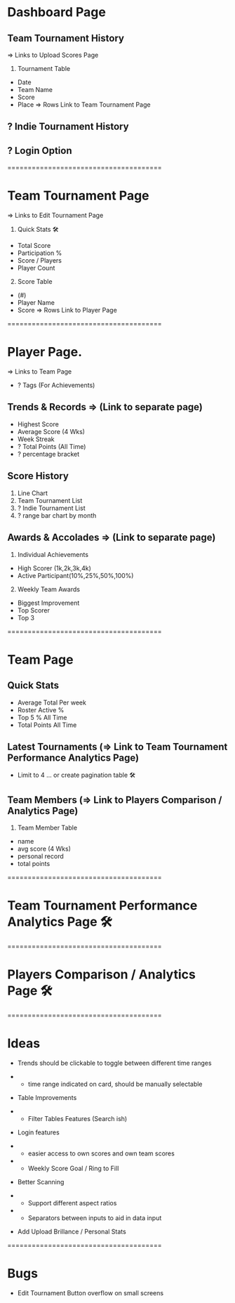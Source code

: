 # Dashboard Page

## Team Tournament History

=> Links to Upload Scores Page

1. Tournament Table

- Date
- Team Name
- Score
- Place
  => Rows Link to Team Tournament Page

## ? Indie Tournament History

## ? Login Option

======================================

# Team Tournament Page

=> Links to Edit Tournament Page

1. Quick Stats 🛠️

- Total Score
- Participation %
- Score / Players
- Player Count

2. Score Table

- (#)
- Player Name
- Score
  => Rows Link to Player Page

======================================

# Player Page.

=> Links to Team Page

- ? Tags (For Achievements)

## Trends & Records => (Link to separate page)

- Highest Score
- Average Score (4 Wks)
- Week Streak
- ? Total Points (All Time)
- ? percentage bracket

## Score History

1. Line Chart
2. Team Tournament List
3. ? Indie Tournament List
4. ? range bar chart by month

## Awards & Accolades => (Link to separate page)

1. Individual Achievements

- High Scorer (1k,2k,3k,4k)
- Active Participant(10%,25%,50%,100%)

2. Weekly Team Awards

- Biggest Improvement
- Top Scorer
- Top 3

======================================

# Team Page

## Quick Stats

- Average Total Per week
- Roster Active %
- Top 5 % All Time
- Total Points All Time

## Latest Tournaments (=> Link to Team Tournament Performance Analytics Page)

- Limit to 4 ... or create pagination table 🛠️

## Team Members (=> Link to Players Comparison / Analytics Page)

1. Team Member Table

- name
- avg score (4 Wks)
- personal record
- total points

======================================

# Team Tournament Performance Analytics Page 🛠️

======================================

# Players Comparison / Analytics Page 🛠️

======================================

# Ideas

- Trends should be clickable to toggle between different time ranges
- - time range indicated on card, should be manually selectable

- Table Improvements
- - Filter Tables Features (Search ish)

- Login features
- - easier access to own scores and own team scores
- - Weekly Score Goal / Ring to Fill

- Better Scanning
- - Support different aspect ratios
- - Separators between inputs to aid in data input

- Add Upload Brillance / Personal Stats

======================================

# Bugs

- Edit Tournament Button overflow on small screens
